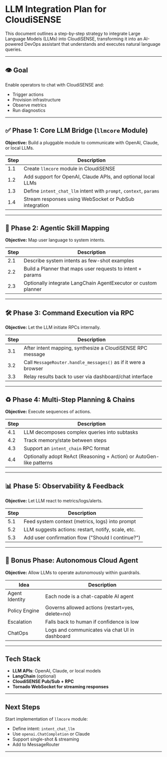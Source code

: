 # LLM Integration Plan for CloudiSENSE

This document outlines a step-by-step strategy to integrate Large Language Models (LLMs) into CloudiSENSE, transforming it into an AI-powered DevOps assistant that understands and executes natural language queries.

---

## 👁️ Goal
Enable operators to chat with CloudiSENSE and:
- Trigger actions
- Provision infrastructure
- Observe metrics
- Run diagnostics

---

## ✅ Phase 1: Core LLM Bridge (`llmcore` Module)
**Objective:** Build a pluggable module to communicate with OpenAI, Claude, or local LLMs.

| Step | Description |
|------|-------------|
| 1.1 | Create `llmcore` module in CloudiSENSE |
| 1.2 | Add support for OpenAI, Claude APIs, and optional local LLMs |
| 1.3 | Define `intent_chat_llm` intent with `prompt`, `context`, `params` |
| 1.4 | Stream responses using WebSocket or PubSub integration |

---

## 🧹 Phase 2: Agentic Skill Mapping
**Objective:** Map user language to system intents.

| Step | Description |
|------|-------------|
| 2.1 | Describe system intents as few-shot examples |
| 2.2 | Build a Planner that maps user requests to intent + params |
| 2.3 | Optionally integrate LangChain AgentExecutor or custom planner |

---

## 🛠️ Phase 3: Command Execution via RPC
**Objective:** Let the LLM initiate RPCs internally.

| Step | Description |
|------|-------------|
| 3.1 | After intent mapping, synthesize a CloudiSENSE RPC message |
| 3.2 | Call `MessageRouter.handle_messages()` as if it were a browser |
| 3.3 | Relay results back to user via dashboard/chat interface |

---

## ♻️ Phase 4: Multi-Step Planning & Chains
**Objective:** Execute sequences of actions.

| Step | Description |
|------|-------------|
| 4.1 | LLM decomposes complex queries into subtasks |
| 4.2 | Track memory/state between steps |
| 4.3 | Support an `intent_chain` RPC format |
| 4.4 | Optionally adopt ReAct (Reasoning + Action) or AutoGen-like patterns |

---

## 📊 Phase 5: Observability & Feedback
**Objective:** Let LLM react to metrics/logs/alerts.

| Step | Description |
|------|-------------|
| 5.1 | Feed system context (metrics, logs) into prompt |
| 5.2 | LLM suggests actions: restart, notify, scale, etc. |
| 5.3 | Add user confirmation flow ("Should I continue?") |

---

## 🤖 Bonus Phase: Autonomous Cloud Agent
**Objective:** Allow LLMs to operate autonomously within guardrails.

| Idea | Description |
|------|-------------|
| Agent Identity | Each node is a chat-capable AI agent |
| Policy Engine | Governs allowed actions (restart=yes, delete=no) |
| Escalation | Falls back to human if confidence is low |
| ChatOps | Logs and communicates via chat UI in dashboard |

---

## Tech Stack
- **LLM APIs**: OpenAI, Claude, or local models
- **LangChain** (optional)
- **CloudiSENSE Pub/Sub + RPC**
- **Tornado WebSocket for streaming responses**

---

## Next Steps
Start implementation of `llmcore` module:
- Define intent: `intent_chat_llm`
- Use `openai.ChatCompletion` or Claude
- Support single-shot & streaming
- Add to MessageRouter

---